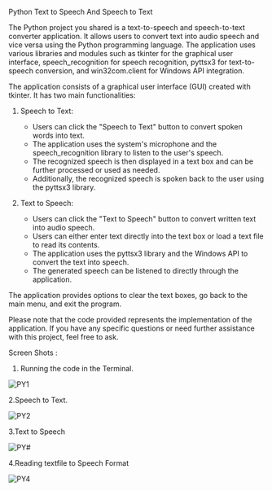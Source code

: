 Python Text to Speech And Speech to Text

The Python project you shared is a text-to-speech and speech-to-text converter application. It allows users to convert text into audio speech and vice versa using the Python programming language. The application uses various libraries and modules such as tkinter for the graphical user interface, speech_recognition for speech recognition, pyttsx3 for text-to-speech conversion, and win32com.client for Windows API integration.

The application consists of a graphical user interface (GUI) created with tkinter. It has two main functionalities:

1. Speech to Text:
   - Users can click the "Speech to Text" button to convert spoken words into text.
   - The application uses the system's microphone and the speech_recognition library to listen to the user's speech.
   - The recognized speech is then displayed in a text box and can be further processed or used as needed.
   - Additionally, the recognized speech is spoken back to the user using the pyttsx3 library.

2. Text to Speech:
   - Users can click the "Text to Speech" button to convert written text into audio speech.
   - Users can either enter text directly into the text box or load a text file to read its contents.
   - The application uses the pyttsx3 library and the Windows API to convert the text into speech.
   - The generated speech can be listened to directly through the application.

The application provides options to clear the text boxes, go back to the main menu, and exit the program.

Please note that the code provided represents the implementation of the application. If you have any specific questions or need further assistance with this project, feel free to ask.

Screen Shots :

1. Running the code in the Terminal.

   
![PY1](https://github.com/sankalp-io/python-TtoSandStoT/assets/99067768/37aec8c7-99a9-411c-a846-5ba5ea1b1652)



2.Speech to Text.


![PY2](https://github.com/sankalp-io/python-TtoSandStoT/assets/99067768/b2510b8a-8d7a-4c9e-b27e-5320e59eb47d)



3.Text to Speech


![PY#](https://github.com/sankalp-io/python-TtoSandStoT/assets/99067768/67dc2db7-ad81-47a3-b585-92577f8be116)



4.Reading textfile to Speech Format


![PY4](https://github.com/sankalp-io/python-TtoSandStoT/assets/99067768/773655ab-4ec3-45ce-a2bd-51e31816c091)



